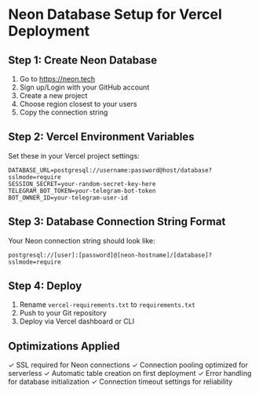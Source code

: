 # Neon Database Setup for Vercel Deployment

## Step 1: Create Neon Database
1. Go to https://neon.tech
2. Sign up/Login with your GitHub account
3. Create a new project
4. Choose region closest to your users
5. Copy the connection string

## Step 2: Vercel Environment Variables
Set these in your Vercel project settings:

```
DATABASE_URL=postgresql://username:password@host/database?sslmode=require
SESSION_SECRET=your-random-secret-key-here
TELEGRAM_BOT_TOKEN=your-telegram-bot-token
BOT_OWNER_ID=your-telegram-user-id
```

## Step 3: Database Connection String Format
Your Neon connection string should look like:
```
postgresql://[user]:[password]@[neon-hostname]/[database]?sslmode=require
```

## Step 4: Deploy
1. Rename `vercel-requirements.txt` to `requirements.txt`
2. Push to your Git repository
3. Deploy via Vercel dashboard or CLI

## Optimizations Applied
✓ SSL required for Neon connections
✓ Connection pooling optimized for serverless
✓ Automatic table creation on first deployment
✓ Error handling for database initialization
✓ Connection timeout settings for reliability